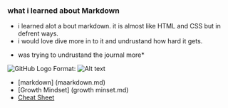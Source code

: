 ### what i learned about Markdown 

- i learned alot a bout markdown. it is almost like HTML and CSS but in defrent ways.
- i would love dive more in to it and undrustand how hard it gets.
* was trying to undrustand the journal more*

![GitHub Logo](/images/logo.png)
Format: ![Alt text](url)


 - [markdown] (maarkdown.md)
 - [Growth Mindset] (growth minset.md)
 - [Cheat Sheet](cheact)
